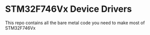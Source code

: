 # STM32F746Vx Device Drivers
This repo contains all the bare metal code you need to make most of STM32F746Vx 
